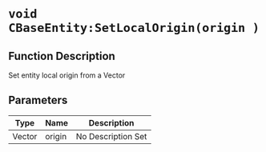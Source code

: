 # `void CBaseEntity:SetLocalOrigin(origin )`
## Function Description
Set entity local origin from a Vector
## Parameters
Type|Name|Description
--|--|--
Vector|origin|No Description Set
